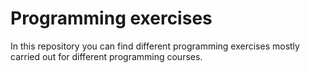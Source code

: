 # Programming exercises 

In this repository you can find different programming exercises mostly carried out for different programming courses. 
